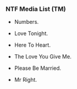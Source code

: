 ### NTF Media List (TM)
 
 - Numbers.

 - Love Tonight.

 - Here To Heart.

 - The Love You Give Me.

 - Please Be Married.

 - Mr Right. 


